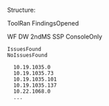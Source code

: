 Structure:

ToolRan
FindingsOpened

  WF
  DW
  2ndMS
  SSP
  ConsoleOnly
  
    IssuesFound
    NoIssuesFound
    
      10.19.1035.0
      10.19.1035.73
      10.19.1035.101
      10.19.1035.137
      10.22.1068.0
      ...
      
